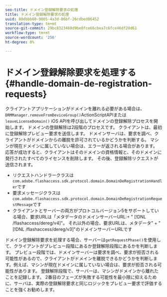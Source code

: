 ```yaml
---
seo-title: ドメイン登録解除要求の処理
title: ドメイン登録解除要求の処理
uuid: 80dbbb60-9005-4a3d-86bf-26cdbed86452
translation-type: tm+mt
source-git-commit: 29bc8323460d9be0fce66cbea7c6fce46df20d61
workflow-type: tm+mt
source-wordcount: '256'
ht-degree: 0%

---
```



# ドメイン登録解除要求を処理する{#handle-domain-de-registration-requests}

クライアントアプリケーションがドメインを離れる必要がある場合は、`DRMManager.removeFromDeviceGroup()`ActionScriptAPIまたは`leaveLicenseDomain()` iOS APIを呼び出してドメインの登録解除プロセスを開始します。 ドメインの登録解除は2段階のプロセスです。 クライアントは、最初に登録解除プレビュー要求を送信します。 ドメインサーバは、要求を調べ、クライアントがドメインからの離脱を許可されているかどうかを判断する。 マシンが現在ドメインに属していない場合は、エラーが返される場合があります。 応答が成功すると、クライアントはそのドメインの資格情報と、そのドメインに発行されたすべてのライセンスを削除します。 その後、登録解除リクエストが送信されます。

* リクエストハンドラークラスは`com.adobe.flashaccess.sdk.protocol.domain.DomainDeRegistrationHandler`です
* 要求メッセージクラスは`com.adobe.flashaccess.sdk.protocol.domain.DomainDeRegistrationRequestMessage`です
* クライアントとサーバーの両方がプロトコルバージョン5をサポートしている場合、要求URLは「メタデータのドメインサーバーURL:+ &quot; [!DNL /flashaccess/dereg/v4]&quot;。 それ以外の場合、要求URLは、メタデータ&quot; + &quot; [!DNL /flashaccess/dereg/v3]&quot;のドメインサーバーURLです

ドメイン登録解除要求を処理する場合、サーバーは`getRequestPhase()`を使用して、クライアントがプレビュー段階にあるか登録解除段階にあるかを判断します。 プレビュー段階では、ドメインサーバーは要求を調べ、要求が拒否される可能性があるので、クライアントがドメインを離脱できるかどうかを判断します。例えば、マシンが現在ドメインに属していない場合は、要求が拒否される可能性があります。 登録解除段階で、サーバーは、マシンがドメインから離れたことを記録します。 2番目のフェーズが失敗する可能性を最小限に抑えるために、サーバは、実際の登録解除要求と同じロジックをプレビュー要求で評価することを強くお勧めします。
